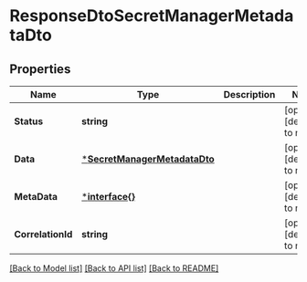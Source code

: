# ResponseDtoSecretManagerMetadataDto

## Properties
Name | Type | Description | Notes
------------ | ------------- | ------------- | -------------
**Status** | **string** |  | [optional] [default to null]
**Data** | [***SecretManagerMetadataDto**](SecretManagerMetadataDTO.md) |  | [optional] [default to null]
**MetaData** | [***interface{}**](interface{}.md) |  | [optional] [default to null]
**CorrelationId** | **string** |  | [optional] [default to null]

[[Back to Model list]](../README.md#documentation-for-models) [[Back to API list]](../README.md#documentation-for-api-endpoints) [[Back to README]](../README.md)

